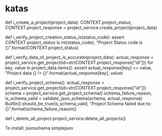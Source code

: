 # katas

def i_create_a_project(project_data):
    CONTEXT.project_status, CONTEXT.project_response = project_service.create_project(project_data)


def i_verify_project_creation_status_is(status_code):
    assert CONTEXT.project_status is int(status_code), "Project Status code is {}".format(CONTEXT.project_status)


def i_verify_data_of_project_is_accurate(project_data):
    actual_response = project_service.get_project(id=str(CONTEXT.project_response["id"]))
    for key, value in project_data.items():
        assert actual_response[key] == value, "Project data {} != {}".format(actual_response[key], value)


def i_verify_project_schema():
    actual_response = project_service.get_project(id=str(CONTEXT.project_response["id"]))
    schema = project_service.get_project_schema()
    schema_failure_reason, is_schema_valid = validate_json_schema(schema, actual_response)
    BuiltIn().should_be_true(is_schema_valid, "Project Schema failed due to: {}".format(schema_failure_reason))


def i_delete_all_project
    project_service.delete_all_projects()
    
    
    
To install:
jsonschema
simplejson
